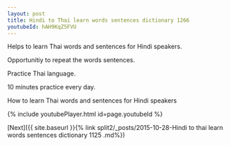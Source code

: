 ```yaml
---
layout: post
title: Hindi to Thai learn words sentences dictionary 1266 
youtubeId: hAH9KqZ5FVU
---
```

 
 
Helps to learn Thai words and sentences for Hindi speakers.

Opportunitiy to repeat the words sentences. 

Practice Thai language. 
 
10 minutes practice every day. 
 
How to learn Thai words and sentences for Hindi speakers 
 
{% include youtubePlayer.html id=page.youtubeId %}
 
 
[Next]({{ site.baseurl }}{% link  split2/_posts/2015-10-28-Hindi to thai learn words sentences dictionary 1125 .md%})
 
